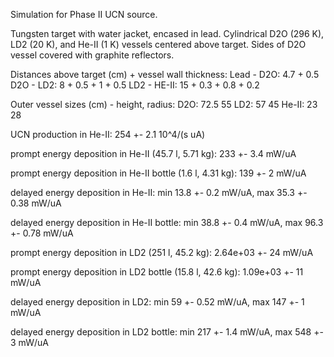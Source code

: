 Simulation for Phase II UCN source.

Tungsten target with water jacket, encased in lead.
Cylindrical D2O (296 K), LD2 (20 K), and He-II (1 K) vessels centered above target.
Sides of D2O vessel covered with graphite reflectors.

Distances above target (cm) + vessel wall thickness:
Lead - D2O: 4.7 + 0.5
D2O - LD2: 8 + 0.5 + 1 + 0.5
LD2 - HE-II: 15 + 0.3 + 0.8 + 0.2

Outer vessel sizes (cm) - height, radius:
D2O: 72.5 55
LD2: 57 45
He-II: 23 28

UCN production in He-II:
254 +- 2.1 10^4/(s uA)

prompt energy deposition in He-II (45.7 l, 5.71 kg):
233 +- 3.4 mW/uA

prompt energy deposition in He-II bottle (1.6 l, 4.31 kg):
139 +- 2 mW/uA

delayed energy deposition in He-II:
min 13.8 +- 0.2 mW/uA, max 35.3 +- 0.38 mW/uA

delayed energy deposition in He-II bottle:
min 38.8 +- 0.4 mW/uA, max 96.3 +- 0.78 mW/uA

prompt energy deposition in LD2 (251 l, 45.2 kg):
2.64e+03 +- 24 mW/uA

prompt energy deposition in LD2 bottle (15.8 l, 42.6 kg):
1.09e+03 +- 11 mW/uA

delayed energy deposition in LD2:
min 59 +- 0.52 mW/uA, max 147 +- 1 mW/uA

delayed energy deposition in LD2 bottle:
min 217 +- 1.4 mW/uA, max 548 +- 3 mW/uA

